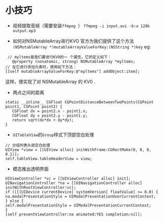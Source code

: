 # 小技巧
* 视频提取音频（需要安装`ffmpeg `） `ffmpeg -i input.avi -b:a 128k output.mp3`

* 如何对NSMutableArray进行KVO
	官方为我们提供了这个方法
	`(NSMutableArray *)mutableArrayValueForKey:(NSString *)key`
 eg:
 
 ```
  // myltems是我们要进行KVO的一 个属性，它的定义如下：
	@property (nonatomic, strong) NSMutableArray *myltems;
 // 在它进行添加元素时，使用如下方法：
[[self mutableArrayValueForKey:@"myltems"] addObject:item];
```
 这样，便实现了对 NSMutableArray 的 KV0 .
 
* 两点之间的距离

 ```
 static __inline__ CGFloat CGPointDistanceBetweenTwoPoints(CGPoint point1, CGPoint point2) { 
 	CGFloat dx = point2.x - point1.x; 
 	CGFloat dy = point2.y - point1.y; 
 	return sqrt(dx*dx + dy*dy);
 }
 ```
 
* `UITableView`的`Group`样式下顶部空白处理

 ```
 // 分组列表头部空白处理
 UIView *view = [[UIView alloc] initWithFrame:CGRectMake(0, 0, 0, 0.1)];
 self.tableView.tableHeaderView = view;
 
 ```

* 模态推出透明界面

 ```
 UIViewController *vc = [[UIViewController alloc] init]; 
 UINavigationController *na = [[UINavigationController alloc] initWithRootViewController:vc]; 
 if ([[[UIDevice currentDevice] systemVersion] floatValue] >= 8.0) { 
 na.modalPresentationStyle = UIModalPresentationOverCurrentContext; 
 } else { 
self.modalPresentationStyle = UIModalPresentationCurrentContext; 
} 
[self presentViewController:na animated:YES completion:nil];
 ```